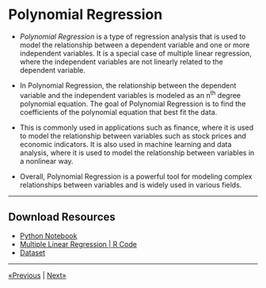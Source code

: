 # Polynomial Regression

* *Polynomial Regression* is a type of regression analysis that is used to model the relationship between a dependent variable and one or more independent variables. It is a special case of multiple linear regression, where the independent variables are not linearly related to the dependent variable.

* In Polynomial Regression, the relationship between the dependent variable and the independent variables is modeled as an n<sup>th</sup> degree polynomial equation. The goal of Polynomial Regression is to find the coefficients of the polynomial equation that best fit the data.

* This is commonly used in applications such as finance, where it is used to model the relationship between variables such as stock prices and economic indicators. It is also used in machine learning and data analysis, where it is used to model the relationship between variables in a nonlinear way.

* Overall, Polynomial Regression is a powerful tool for modeling complex relationships between variables and is widely used in various fields.
<hr>

## Download Resources
* <a href="Python/Polynomial Regression in Python.ipynb" download>Python Notebook</a>
* <a href="R/Polynomial Regression in R.r" download>Multiple Linear Regression | R Code</a>
* <a href="Python/Position_Salaries.csv" download>Dataset</a>
<hr>

<a href="../Section 07 - Multiple Linear Regression">«Previous</a> | <a href="../Section 09 - Support Vector Regression (SVR)">Next»</a>
